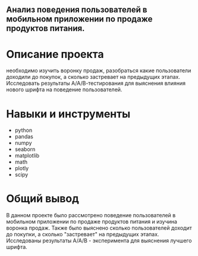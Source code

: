 ## Анализ поведения пользователей в мобильном приложении по продаже продуктов питания.
# Описание проекта
необходимо изучить воронку продаж, разобраться какие пользователи доходили до покупок, а сколько застревает на предыдущих этапах. Исследовать результаты А/А/В-тестирования для выяснения влияния нового шрифта на поведение пользователей.
# Навыки и инструменты
* python
* pandas
* numpy
* seaborn
* matplotlib
* math
* plotly
* scipy
# Общий вывод
В данном проекте было рассмотрено поведение пользователей в мобильном приложении по продаже продуктов питания и изучина воронка продаж. Также было выяснено сколько пользователей доходит до покупки, а сколько "застревает" на предыдущих этапах. Исследованы результаты А/А/В - эксперимента для выяснения лучшего шрифта.
